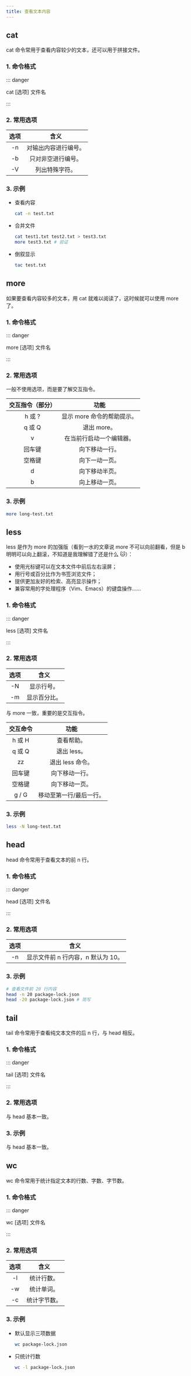 ```yaml
---
title: 查看文本内容
---
```


## cat

cat 命令常用于查看内容较少的文本，还可以用于拼接文件。

### 1. 命令格式

::: danger

cat [选项] 文件名

:::

### 2. 常用选项

| 选项 |         含义         |
| :--: | :------------------: |
|  -n  | 对输出内容进行编号。 |
|  -b  |  只对非空进行编号。  |
|  -V  |    列出特殊字符。    |

### 3. 示例

+ 查看内容

  ```bash
  cat -n test.txt
  ```

+ 合并文件

  ```bash
  cat test1.txt test2.txt > test3.txt 
  more test3.txt # 验证 
  ```

+ 倒叙显示

  ```bash
  tac test.txt
  ```



## more

如果要查看内容较多的文本，用 cat 就难以阅读了，这时候就可以使用 more 了。

### 1. 命令格式

::: danger

more [选项] 文件名

:::

### 2. 常用选项

一般不使用选项，而是要了解交互指令。

| 交互指令（部分） |            功能            |
| :--------------: | :------------------------: |
|      h 或 ?      | 显示 more 命令的帮助提示。 |
|      q 或 Q      |        退出 more。         |
|        v         |  在当前行启动一个编辑器。  |
|      回车键      |       向下移动一行。       |
|      空格键      |       向下一动一页。       |
|        d         |       向下移动半页。       |
|        b         |       向上移动一页。       |

### 3. 示例

```bash
more long-test.txt
```



## less

less 是作为 more 的加强版（看到一水的文章说 more 不可以向前翻看，但是 b 明明可以向上翻滚，不知道是我理解错了还是什么 :cat:）：

+ 使用光标键可以在文本文件中前后左右滚屏；
+ 用行号或百分比作为书签浏览文件；
+ 提供更加友好的检索、高亮显示操作；
+ 兼容常用的字处理程序（Vim、Emacs）的键盘操作……

### 1. 命令格式

::: danger

less [选项] 文件名

:::

### 2. 常用选项

| 选项 |     含义     |
| :--: | :----------: |
|  -N  |  显示行号。  |
|  -m  | 显示百分比。 |

与 more 一致，重要的是交互指令。

| 交互命令 |          功能           |
| :------: | :---------------------: |
|  h 或 H  |       查看帮助。        |
|  q 或 Q  |       退出 less。       |
|    zz    |    退出 less 命令。     |
|  回车键  |     向下移动一行。      |
|  空格键  |     向下移动一页。      |
|  g / G   | 移动至第一行/最后一行。 |

### 3. 示例

```bash
less -N long-test.txt
```



## head

head 命令常用于查看文本的前 n 行。

### 1. 命令格式

::: danger

head [选项] 文件名

:::

### 2. 常用选项

| 选项 |                含义                |
| :--: | :--------------------------------: |
|  -n  | 显示文件前 n 行内容，n 默认为 10。 |

### 3. 示例

```bash
# 查看文件前 20 行内容
head -n 20 package-lock.json
head -20 package-lock.json # 简写
```



## tail

tail 命令常用于查看纯文本文件的后 n 行，与 head 相反。

### 1. 命令格式

::: danger

tail [选项] 文件名

:::

### 2. 常用选项

与 head 基本一致。

### 3. 示例

与 head 基本一致。



## wc

wc 命令常用于统计指定文本的行数、字数、字节数。

### 1. 命令格式

::: danger

wc [选项] 文件名

:::

### 2. 常用选项

| 选项 |     含义     |
| :--: | :----------: |
|  -l  |  统计行数。  |
|  -w  |  统计单词。  |
|  -c  | 统计字节数。 |

### 3. 示例

+ 默认显示三项数据

  ```bash
  wc package-lock.json
  ```

+ 只统计行数

  ```bash
  wc -l package-lock.json
  ```
